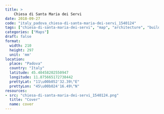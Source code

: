 ```yaml
---
title: > 
    Chiesa di Santa Maria dei Servi
date: 2018-09-27
code: "italy_padova_chiesa-di-santa-maria-dei-servi_1540124"
tags: ["chiesa-di-santa-maria-dei-servi", "map", "architecture", "buildings", "Padova", "Italy"]
categories: ["Maps"]
draft: false
format:
  width: 210
  height: 297
  unit: 'mm'
location:
  place: "Padova"
  country: "Italy"
  latitude: 45.40458202550947
  longitude: 11.875665172738442
  prettyLat: "11\u00b052'32.39\"E"
  prettyLon: "45\u00b024'16.49\"N"
resources:
- src: "chiesa-di-santa-maria-dei-servi_1540124.png"
  title: "Cover"
  name: cover
---
```

